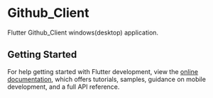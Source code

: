# Github_Client

Flutter Github_Client windows(desktop) application.

## Getting Started

For help getting started with Flutter development, view the
[online documentation](https://docs.flutter.dev/), which offers tutorials,
samples, guidance on mobile development, and a full API reference.
